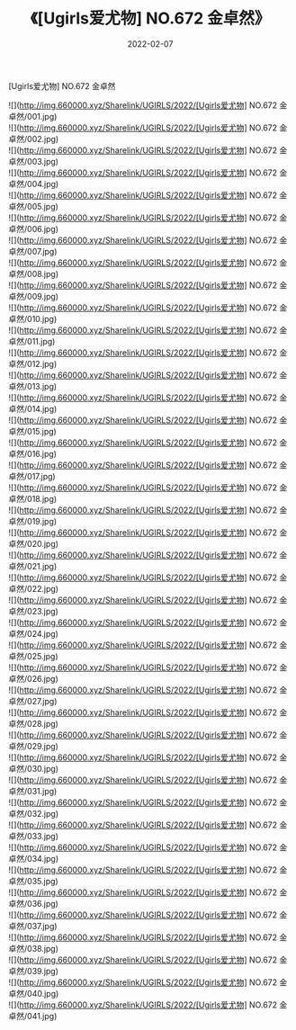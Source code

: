 ﻿---
layout: post
title:  《[Ugirls爱尤物] NO.672 金卓然》
date:   2022-02-07
img: http://img.660000.xyz/Sharelink/UGIRLS/2022/[Ugirls爱尤物] NO.672 金卓然/000.jpg
categories: [美女, 清纯, 唯美]
---

[Ugirls爱尤物] NO.672 金卓然

 ![](http://img.660000.xyz/Sharelink/UGIRLS/2022/[Ugirls爱尤物] NO.672 金卓然/001.jpg) <br>![](http://img.660000.xyz/Sharelink/UGIRLS/2022/[Ugirls爱尤物] NO.672 金卓然/002.jpg) <br>![](http://img.660000.xyz/Sharelink/UGIRLS/2022/[Ugirls爱尤物] NO.672 金卓然/003.jpg) <br>![](http://img.660000.xyz/Sharelink/UGIRLS/2022/[Ugirls爱尤物] NO.672 金卓然/004.jpg) <br>![](http://img.660000.xyz/Sharelink/UGIRLS/2022/[Ugirls爱尤物] NO.672 金卓然/005.jpg) <br>![](http://img.660000.xyz/Sharelink/UGIRLS/2022/[Ugirls爱尤物] NO.672 金卓然/006.jpg) <br>![](http://img.660000.xyz/Sharelink/UGIRLS/2022/[Ugirls爱尤物] NO.672 金卓然/007.jpg) <br>![](http://img.660000.xyz/Sharelink/UGIRLS/2022/[Ugirls爱尤物] NO.672 金卓然/008.jpg) <br>![](http://img.660000.xyz/Sharelink/UGIRLS/2022/[Ugirls爱尤物] NO.672 金卓然/009.jpg) <br>![](http://img.660000.xyz/Sharelink/UGIRLS/2022/[Ugirls爱尤物] NO.672 金卓然/010.jpg) <br>![](http://img.660000.xyz/Sharelink/UGIRLS/2022/[Ugirls爱尤物] NO.672 金卓然/011.jpg) <br>![](http://img.660000.xyz/Sharelink/UGIRLS/2022/[Ugirls爱尤物] NO.672 金卓然/012.jpg) <br>![](http://img.660000.xyz/Sharelink/UGIRLS/2022/[Ugirls爱尤物] NO.672 金卓然/013.jpg) <br>![](http://img.660000.xyz/Sharelink/UGIRLS/2022/[Ugirls爱尤物] NO.672 金卓然/014.jpg) <br>![](http://img.660000.xyz/Sharelink/UGIRLS/2022/[Ugirls爱尤物] NO.672 金卓然/015.jpg) <br>![](http://img.660000.xyz/Sharelink/UGIRLS/2022/[Ugirls爱尤物] NO.672 金卓然/016.jpg) <br>![](http://img.660000.xyz/Sharelink/UGIRLS/2022/[Ugirls爱尤物] NO.672 金卓然/017.jpg) <br>![](http://img.660000.xyz/Sharelink/UGIRLS/2022/[Ugirls爱尤物] NO.672 金卓然/018.jpg) <br>![](http://img.660000.xyz/Sharelink/UGIRLS/2022/[Ugirls爱尤物] NO.672 金卓然/019.jpg) <br>![](http://img.660000.xyz/Sharelink/UGIRLS/2022/[Ugirls爱尤物] NO.672 金卓然/020.jpg) <br>![](http://img.660000.xyz/Sharelink/UGIRLS/2022/[Ugirls爱尤物] NO.672 金卓然/021.jpg) <br>![](http://img.660000.xyz/Sharelink/UGIRLS/2022/[Ugirls爱尤物] NO.672 金卓然/022.jpg) <br>![](http://img.660000.xyz/Sharelink/UGIRLS/2022/[Ugirls爱尤物] NO.672 金卓然/023.jpg) <br>![](http://img.660000.xyz/Sharelink/UGIRLS/2022/[Ugirls爱尤物] NO.672 金卓然/024.jpg) <br>![](http://img.660000.xyz/Sharelink/UGIRLS/2022/[Ugirls爱尤物] NO.672 金卓然/025.jpg) <br>![](http://img.660000.xyz/Sharelink/UGIRLS/2022/[Ugirls爱尤物] NO.672 金卓然/026.jpg) <br>![](http://img.660000.xyz/Sharelink/UGIRLS/2022/[Ugirls爱尤物] NO.672 金卓然/027.jpg) <br>![](http://img.660000.xyz/Sharelink/UGIRLS/2022/[Ugirls爱尤物] NO.672 金卓然/028.jpg) <br>![](http://img.660000.xyz/Sharelink/UGIRLS/2022/[Ugirls爱尤物] NO.672 金卓然/029.jpg) <br>![](http://img.660000.xyz/Sharelink/UGIRLS/2022/[Ugirls爱尤物] NO.672 金卓然/030.jpg) <br>![](http://img.660000.xyz/Sharelink/UGIRLS/2022/[Ugirls爱尤物] NO.672 金卓然/031.jpg) <br>![](http://img.660000.xyz/Sharelink/UGIRLS/2022/[Ugirls爱尤物] NO.672 金卓然/032.jpg) <br>![](http://img.660000.xyz/Sharelink/UGIRLS/2022/[Ugirls爱尤物] NO.672 金卓然/033.jpg) <br>![](http://img.660000.xyz/Sharelink/UGIRLS/2022/[Ugirls爱尤物] NO.672 金卓然/034.jpg) <br>![](http://img.660000.xyz/Sharelink/UGIRLS/2022/[Ugirls爱尤物] NO.672 金卓然/035.jpg) <br>![](http://img.660000.xyz/Sharelink/UGIRLS/2022/[Ugirls爱尤物] NO.672 金卓然/036.jpg) <br>![](http://img.660000.xyz/Sharelink/UGIRLS/2022/[Ugirls爱尤物] NO.672 金卓然/037.jpg) <br>![](http://img.660000.xyz/Sharelink/UGIRLS/2022/[Ugirls爱尤物] NO.672 金卓然/038.jpg) <br>![](http://img.660000.xyz/Sharelink/UGIRLS/2022/[Ugirls爱尤物] NO.672 金卓然/039.jpg) <br>![](http://img.660000.xyz/Sharelink/UGIRLS/2022/[Ugirls爱尤物] NO.672 金卓然/040.jpg) <br>![](http://img.660000.xyz/Sharelink/UGIRLS/2022/[Ugirls爱尤物] NO.672 金卓然/041.jpg) <br>
